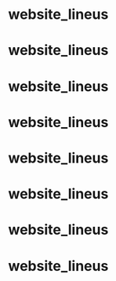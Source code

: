 # website_lineus
# website_lineus
# website_lineus
# website_lineus
# website_lineus
# website_lineus
# website_lineus
# website_lineus
